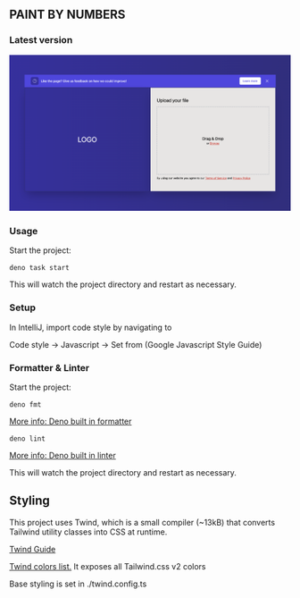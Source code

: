 ## PAINT BY NUMBERS

### Latest version

![2022-09-09](./static/progress/2022-09-09.png)

### Usage

Start the project:

```
deno task start
```

This will watch the project directory and restart as necessary.

### Setup

In IntelliJ, import code style by navigating to

Code style -> Javascript -> Set from (Google Javascript Style Guide)

### Formatter & Linter

Start the project:

```
deno fmt
```

[More info: Deno built in formatter](https://deno.land/manual@v1.25.2/tools/formatter)

```
deno lint
```

[More info: Deno built in linter](https://deno.land/manual@v1.25.2/tools/linter)

This will watch the project directory and restart as necessary.

## Styling

This project uses Twind, which is a small compiler (~13kB) that converts
Tailwind utility classes into CSS at runtime.

[Twind Guide](https://twind.dev/handbook/introduction.html)

[Twind colors list.](https://twind.dev/api/modules/twind_colors.html) It exposes
all Tailwind.css v2 colors

Base styling is set in ./twind.config.ts
